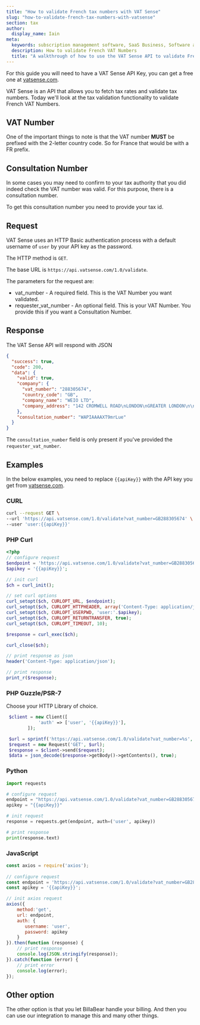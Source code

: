 ```yaml
---
title: "How to validate French tax numbers with VAT Sense"
slug: "how-to-validate-french-tax-numbers-with-vatsense"
section: tax
author:
  display_name: Iain
meta:
  keywords: subscription management software, SaaS Business, Software as a Service, BillaBear
  description: How to validate French VAT Numbers
  title: "A walkthrough of how to use the VAT Sense API to validate French VAT numbers"
---
```

For this guide you will need to have a VAT Sense API Key, you can get a free one at [vatsense.com](https://vatsense.com/signup?referral=BILLABEAR).

VAT Sense is an API that allows you to fetch tax rates and validate tax numbers. Today we'll look at the tax validation functionality to validate French VAT Numbers.

## VAT Number

One of the important things to note is that the VAT number **MUST** be prefixed with the 2-letter country code. So for France that would be with a FR prefix. 

## Consultation Number

In some cases you may need to confirm to your tax authority that you did indeed check the VAT number was valid. For this purpose, there is a consultation number.

To get this consultation number you need to provide your tax id.

## Request

VAT Sense uses an HTTP Basic authentication process with a default username of `user` by your API key as the password.

The HTTP method is `GET`.

The base URL is `https://api.vatsense.com/1.0/validate`.

The parameters for the request are:

* vat_number - A required field. This is the VAT Number you want validated.
* requester_vat_number - An optional field. This is your VAT Number. You provide this if you want a Consultation Number.

## Response

The VAT Sense API will respond with JSON

```json
{
  "success": true,
  "code": 200,
  "data": {
    "valid": true,
    "company": {
      "vat_number": "288305674",
      "country_code": "GB",
      "company_name": "WEIO LTD",
      "company_address": "142 CROMWELL ROAD\nLONDON\nGREATER LONDON\n\n\nSW7 4EF"
    },
    "consultation_number": "WAPIAAAAXT9mrLue"
  }
}
```

The `consultation_number` field is only present if you've provided the `requester_vat_number`.

## Examples

In the below examples, you need to replace `{{apiKey}}` with the API key you get from [vatsense.com](https://vatsense.com/signup?referral=BILLABEAR).

### CURL

```sh
curl --request GET \
--url 'https://api.vatsense.com/1.0/validate?vat_number=GB288305674' \
--user 'user:{{apiKey}}'
```

### PHP Curl

```php 
<?php
// configure request
$endpoint = 'https://api.vatsense.com/1.0/validate?vat_number=GB288305674';
$apikey = '{{apiKey}}';

// init curl
$ch = curl_init();

// set curl options
curl_setopt($ch, CURLOPT_URL, $endpoint);
curl_setopt($ch, CURLOPT_HTTPHEADER, array('Content-Type: application/json'));
curl_setopt($ch, CURLOPT_USERPWD, 'user:'.$apikey);
curl_setopt($ch, CURLOPT_RETURNTRANSFER, true);
curl_setopt($ch, CURLOPT_TIMEOUT, 10);

$response = curl_exec($ch);

curl_close($ch);

// print response as json
header('Content-Type: application/json');

// print response
print_r($response);
```

### PHP Guzzle/PSR-7

Choose your HTTP Library of choice.

```php
 $client = new Client([
            'auth' => ['user', '{{apiKey}}'],
        ]);

 $url = sprintf('https://api.vatsense.com/1.0/validate?vat_number=%s', $taxId);
 $request = new Request('GET', $url);
 $response = $client->send($request);
 $data = json_decode($response->getBody()->getContents(), true);
```

### Python

```python
import requests

# configure request
endpoint = "https://api.vatsense.com/1.0/validate?vat_number=GB288305674";
apikey = "{{apiKey}}"

# init request
response = requests.get(endpoint, auth=('user', apikey))

# print response
print(response.text)
```

### JavaScript

```js 
const axios = require('axios');
       
// configure request
const endpoint = 'https://api.vatsense.com/1.0/validate?vat_number=GB288305674';
const apikey = '{{apiKey}}';

// init axios request
axios({
    method:'get',
    url: endpoint,
    auth: {
       username: 'user',
       password: apikey
    }
}).then(function (response) {
    // print response
    console.log(JSON.stringify(response));
}).catch(function (error) {
    // print error
    console.log(error);
});
```

## Other option

The other option is that you let BillaBear handle your billing. And then you can use our integration to manage this and many other things.
